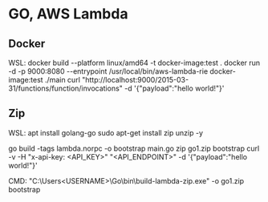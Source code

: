 # GO, AWS Lambda

## Docker

WSL:
docker build --platform linux/amd64 -t docker-image:test .
docker run -d -p 9000:8080 --entrypoint /usr/local/bin/aws-lambda-rie docker-image:test ./main
curl "http://localhost:9000/2015-03-31/functions/function/invocations" -d '{"payload":"hello world!"}'


## Zip

WSL:
apt install golang-go
sudo apt-get install zip unzip -y

go build -tags lambda.norpc -o bootstrap main.go
zip go1.zip bootstrap 
curl -v -H "x-api-key: <API_KEY>" "<API_ENDPOINT>" -d '{"payload":"hello world!"}'


CMD:
"C:\Users\<USERNAME>\Go\bin\build-lambda-zip.exe" -o go1.zip bootstrap




